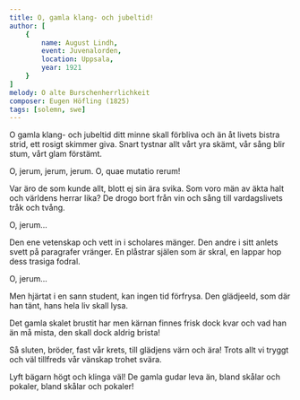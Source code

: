 ```yaml
---
title: O, gamla klang- och jubeltid!
author: [
	{
		name: August Lindh,
		event: Juvenalorden,
		location: Uppsala,
		year: 1921
	}
]
melody: O alte Burschenherrlichkeit
composer: Eugen Höfling (1825)
tags: [solemn, swe]
---
```


O gamla klang- och jubeltid
ditt minne skall förbliva
och än åt livets bistra strid,
ett rosigt skimmer giva.
Snart tystnar allt vårt yra skämt,
vår sång blir stum, vårt glam förstämt.

O, jerum, jerum, jerum.
O, quae mutatio rerum!

Var äro de som kunde allt,
blott ej sin ära svika.
Som voro män av äkta halt
och världens herrar lika?
De drogo bort från vin och sång
till vardagslivets tråk och tvång.

O, jerum...

Den ene vetenskap och vett
in i scholares mänger.
Den andre i sitt anlets svett
på paragrafer vränger.
En plåstrar själen som är skral,
en lappar hop dess trasiga fodral.

O, jerum...

Men hjärtat i en sann student,
kan ingen tid förfrysa.
Den glädjeeld, som där han tänt,
hans hela liv skall lysa.

Det gamla skalet brustit har
men kärnan finnes frisk dock kvar
och vad han än må mista,
den skall dock aldrig brista!

Så sluten, bröder, fast vår krets,
till glädjens värn och ära!
Trots allt vi tryggt och väl tillfreds
vår vänskap trohet svära.

Lyft bägarn högt och klinga väl!
De gamla gudar leva än,
bland skålar och pokaler,
bland skålar och pokaler!
